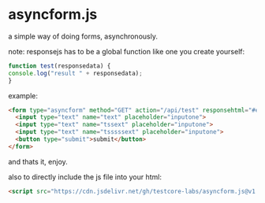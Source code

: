 # asyncform.js
a simple way of doing forms, asynchronously.

note: responsejs has to be a global function like one you create yourself:
```js 
function test(responsedata) {
console.log("result " + responsedata);
}
```
example:
```html
<form type="asyncform" method="GET" action="/api/test" responsehtml="#element" headers='{"test": true}' responsejs="test">
  <input type="text" name="text" placeholder="inputone">
  <input type="text" name="tssext" placeholder="inputone">
  <input type="text" name="tsssssext" placeholder="inputone">
  <button type="submit">submit</button>
</form>
```

and thats it, enjoy.

also to directly include the js file into your html:
```html
<script src="https://cdn.jsdelivr.net/gh/testcore-labs/asyncform.js@v1.0.2/asyncform.js"></script>
```
